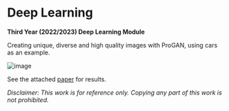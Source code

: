 # Deep Learning
**Third Year (2022/2023) Deep Learning Module**

Creating unique, diverse and high quality images with ProGAN, using cars as an example. 

![image](https://github.com/user-attachments/assets/2c237a2c-c51f-432f-881d-3f24a0e3e871)

See the attached [paper](https://drive.google.com/file/d/1grFnpLfFxxrfLG1e2dEXE1zptXvoY3II/view?usp=sharing) for results.

_Disclaimer: This work is for reference only. Copying any part of this work is not prohibited._
